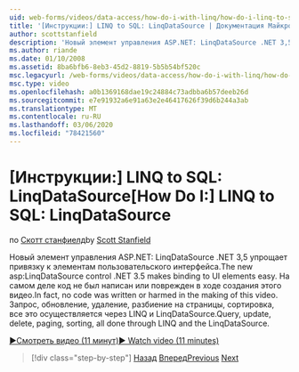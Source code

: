 ```yaml
---
uid: web-forms/videos/data-access/how-do-i-with-linq/how-do-i-linq-to-sql-linqdatasource
title: '[Инструкции:] LINQ to SQL: LinqDataSource | Документация Майкрософт'
author: scottstanfield
description: 'Новый элемент управления ASP.NET: LinqDataSource .NET 3,5 упрощает привязку к элементам пользовательского интерфейса. На самом деле код не был написан или поврежден в ходе создания этого видео. Запрос, UPD...'
ms.author: riande
ms.date: 01/10/2008
ms.assetid: 8ba6bfb6-8eb3-45d2-8819-5b5b54bf520c
msc.legacyurl: /web-forms/videos/data-access/how-do-i-with-linq/how-do-i-linq-to-sql-linqdatasource
msc.type: video
ms.openlocfilehash: a0b1369168dae19c24884c73adbba6b57deeb26d
ms.sourcegitcommit: e7e91932a6e91a63e2e46417626f39d6b244a3ab
ms.translationtype: MT
ms.contentlocale: ru-RU
ms.lasthandoff: 03/06/2020
ms.locfileid: "78421560"
---
```

# <a name="how-do-i-linq-to-sql-linqdatasource"></a><span data-ttu-id="ee064-105">[Инструкции:] LINQ to SQL: LinqDataSource</span><span class="sxs-lookup"><span data-stu-id="ee064-105">[How Do I:] LINQ to SQL: LinqDataSource</span></span>

<span data-ttu-id="ee064-106">по [Скотт станфиелд](https://github.com/scottstanfield)</span><span class="sxs-lookup"><span data-stu-id="ee064-106">by [Scott Stanfield](https://github.com/scottstanfield)</span></span>

<span data-ttu-id="ee064-107">Новый элемент управления ASP.NET: LinqDataSource .NET 3,5 упрощает привязку к элементам пользовательского интерфейса.</span><span class="sxs-lookup"><span data-stu-id="ee064-107">The new asp:LinqDataSource control .NET 3.5 makes binding to UI elements easy.</span></span> <span data-ttu-id="ee064-108">На самом деле код не был написан или поврежден в ходе создания этого видео.</span><span class="sxs-lookup"><span data-stu-id="ee064-108">In fact, no code was written or harmed in the making of this video.</span></span> <span data-ttu-id="ee064-109">Запрос, обновление, удаление, разбиение на страницы, сортировка, все это осуществляется через LINQ и LinqDataSource.</span><span class="sxs-lookup"><span data-stu-id="ee064-109">Query, update, delete, paging, sorting, all done through LINQ and the LinqDataSource.</span></span>

[<span data-ttu-id="ee064-110">&#9654;Смотреть видео (11 минут)</span><span class="sxs-lookup"><span data-stu-id="ee064-110">&#9654; Watch video (11 minutes)</span></span>](https://channel9.msdn.com/Blogs/ASP-NET-Site-Videos/how-do-i-linq-to-sql-linqdatasource)

> [!div class="step-by-step"]
> <span data-ttu-id="ee064-111">[Назад](how-do-i-linq-to-sql-updating-the-database.md)
> [Вперед](how-do-i-linq-to-sql-custom-linqdatasource.md)</span><span class="sxs-lookup"><span data-stu-id="ee064-111">[Previous](how-do-i-linq-to-sql-updating-the-database.md)
[Next](how-do-i-linq-to-sql-custom-linqdatasource.md)</span></span>
